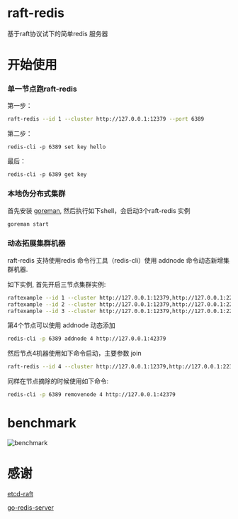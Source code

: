 # raft-redis

基于raft协议试下的简单redis 服务器

# 开始使用
### 单一节点跑raft-redis

第一步：

```sh
raft-redis --id 1 --cluster http://127.0.0.1:12379 --port 6389
```

第二步：

```
redis-cli -p 6389 set key hello
```

最后：

```
redis-cli -p 6389 get key
```

### 本地伪分布式集群

首先安装 [goreman](https://github.com/mattn/goreman), 然后执行如下shell，会启动3个raft-redis 实例

```sh
goreman start
```


### 动态拓展集群机器

raft-redis 支持使用redis 命令行工具（redis-cli）使用 addnode 命令动态新增集群机器.

如下实例, 首先开启三节点集群实例:
```sh
raftexample --id 1 --cluster http://127.0.0.1:12379,http://127.0.0.1:22379,http://127.0.0.1:32379 --port 6389
raftexample --id 2 --cluster http://127.0.0.1:12379,http://127.0.0.1:22379,http://127.0.0.1:32379 --port 6399
raftexample --id 3 --cluster http://127.0.0.1:12379,http://127.0.0.1:22379,http://127.0.0.1:32379 --port 6169
```

第4个节点可以使用 addnode 动态添加
```sh
redis-cli -p 6389 addnode 4 http://127.0.0.1:42379
```

然后节点4机器使用如下命令启动，主要参数 join
```sh
raft-redis --id 4 --cluster http://127.0.0.1:12379,http://127.0.0.1:22379,http://127.0.0.1:32379,http://127.0.0.1:42379 --port 6059 --join
```

同样在节点摘除的时候使用如下命令:
```sh
redis-cli -p 6389 removenode 4 http://127.0.0.1:42379
```

# benchmark

![benchmark](https://raw.githubusercontent.com/widaT/raft-redis/master/doc/benchmark.png)

# 感谢

[etcd-raft](https://github.com/coreos/etcd/tree/master/raft)

[go-redis-server](https://github.com/docker/go-redis-server)